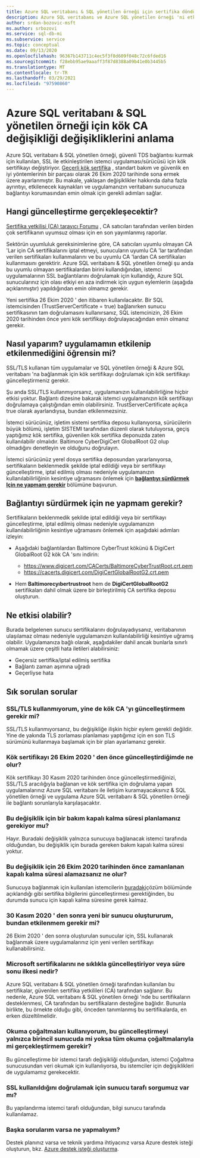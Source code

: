 ```yaml
---
title: Azure SQL veritabanı & SQL yönetilen örneği için sertifika döndürme
description: Azure SQL veritabanı ve Azure SQL yönetilen örneği 'ni etkileyecek kök sertifika değişikliklerinin yakında değişiklikler hakkında bilgi edinin
author: srdan-bozovic-msft
ms.author: srbozovi
ms.service: sql-db-mi
ms.subservice: service
ms.topic: conceptual
ms.date: 09/13/2020
ms.openlocfilehash: 96367b143711c4ec5f3f8d609f048c72c6fded16
ms.sourcegitcommit: f28ebb95ae9aaaff3f87d8388a09b41e0b3445b5
ms.translationtype: MT
ms.contentlocale: tr-TR
ms.lasthandoff: 03/29/2021
ms.locfileid: "97590860"
---
```

# <a name="understanding-the-changes-in-the-root-ca-change-for-azure-sql-database--sql-managed-instance"></a>Azure SQL veritabanı & SQL yönetilen örneği için kök CA değişikliği değişikliklerini anlama

Azure SQL veritabanı & SQL yönetilen örneği, güvenli TDS bağlantısı kurmak için kullanılan, SSL ile etkinleştirilen istemci uygulaması/sürücüsü için kök sertifikayı değiştiriyor. [Geçerli kök sertifika](https://www.digicert.com/CACerts/BaltimoreCyberTrustRoot.crt.pem) , standart bakım ve güvenlik en iyi yöntemlerinin bir parçası olarak 26 Ekim 2020 tarihinde sona ermek üzere ayarlanmıştır. Bu makale, yaklaşan değişiklikler hakkında daha fazla ayrıntıyı, etkilenecek kaynakları ve uygulamanızın veritabanı sunucunuza bağlantıyı korumasından emin olmak için gerekli adımları sağlar.

## <a name="what-update-is-going-to-happen"></a>Hangi güncelleştirme gerçekleşecektir?

[Sertifika yetkilisi (CA) tarayıcı Forumu](https://cabforum.org/) , CA satıcıları tarafından verilen birden çok sertifikanın uyumsuz olması için en son yayımlanmış raporlar.

Sektörün uyumluluk gereksinimlerine göre, CA satıcıları uyumlu olmayan CA 'Lar için CA sertifikalarını iptal etmeyi, sunucuların uyumlu CA 'lar tarafından verilen sertifikaları kullanmalarını ve bu uyumlu CA 'lardan CA sertifikaları kullanmasını gerektirir. Azure SQL veritabanı & SQL yönetilen örneği şu anda bu uyumlu olmayan sertifikalardan birini kullandığından, istemci uygulamalarının SSL bağlantılarını doğrulamak için kullandığı, Azure SQL sunucularınız için olası etkiyi en aza indirmek için uygun eylemlerin (aşağıda açıklanmıştır) yapıldığından emin olmamız gerekir.

Yeni sertifika 26 Ekim 2020 ' den itibaren kullanılacaktır. Bir SQL istemcisinden (TrustServerCertificate = true) bağlanırken sunucu sertifikasının tam doğrulamasını kullanırsanız, SQL istemcinizin, 26 Ekim 2020 tarihinden önce yeni kök sertifikayı doğrulayacağından emin olmanız gerekir.

## <a name="how-do-i-know-if-my-application-might-be-affected"></a>Nasıl yaparım? uygulamamın etkilenip etkilenmediğini öğrensin mi?

SSL/TLS kullanan tüm uygulamalar ve SQL yönetilen örneği & Azure SQL veritabanı 'na bağlanmak için kök sertifikayı doğrulamak için kök sertifikayı güncelleştirmeniz gerekir. 

Şu anda SSL/TLS kullanmıyorsanız, uygulamanızın kullanılabilirliğine hiçbir etkisi yoktur. Bağlantı dizesine bakarak istemci uygulamanızın kök sertifikayı doğrulamaya çalıştığından emin olabilirsiniz. TrustServerCertificate açıkça true olarak ayarlandıysa, bundan etkilenmezsiniz.

İstemci sürücünüz, işletim sistemi sertifika deposu kullanıyorsa, sürücülerin büyük bölümü, işletim SISTEMI tarafından düzenli olarak tutuluyorsa, geçiş yaptığımız kök sertifika, güvenilen kök sertifika deponuzda zaten kullanılabilir olmalıdır. Baltimore CyberDigiCert GlobalRoot G2 olup olmadığını denetleyin ve olduğunu doğrulayın.

İstemci sürücünüz yerel dosya sertifika deposundan yararlanıyorsa, sertifikaların beklenmedik şekilde iptal edildiği veya bir sertifikayı güncelleştirme, iptal edilmiş olması nedeniyle uygulamanızın kullanılabilirliğinin kesintiye uğramasını önlemek için [**bağlantıyı sürdürmek Için ne yapmam gerekir**](./ssl-root-certificate-expiring.md#what-do-i-need-to-do-to-maintain-connectivity) bölümüne başvurun.

## <a name="what-do-i-need-to-do-to-maintain-connectivity"></a>Bağlantıyı sürdürmek için ne yapmam gerekir?

Sertifikaların beklenmedik şekilde iptal edildiği veya bir sertifikayı güncelleştirme, iptal edilmiş olması nedeniyle uygulamanızın kullanılabilirliğinin kesintiye uğramasını önlemek için aşağıdaki adımları izleyin:

*   Aşağıdaki bağlantılardan Baltimore CyberTrust kökünü & DigiCert GlobalRoot G2 kök CA 'sını indirin:
    *   https://www.digicert.com/CACerts/BaltimoreCyberTrustRoot.crt.pem
    *   https://cacerts.digicert.com/DigiCertGlobalRootG2.crt.pem

*   Hem **Baltimorecyıbertrustroot** hem de **DigiCertGlobalRootG2** sertifikaları dahil olmak üzere bir birleştirilmiş CA sertifika deposu oluşturun.

## <a name="what-can-be-the-impact"></a>Ne etkisi olabilir?
Burada belgelenen sunucu sertifikalarını doğrulayadıysanız, veritabanının ulaşılamaz olması nedeniyle uygulamanızın kullanılabilirliği kesintiye uğramış olabilir. Uygulamanıza bağlı olarak, aşağıdakiler dahil ancak bunlarla sınırlı olmamak üzere çeşitli hata iletileri alabilirsiniz:
*   Geçersiz sertifika/iptal edilmiş sertifika
*   Bağlantı zaman aşımına uğradı
*   Geçerliyse hata

## <a name="frequently-asked-questions"></a>Sık sorulan sorular

### <a name="if-i-am-not-using-ssltls-do-i-still-need-to-update-the-root-ca"></a>SSL/TLS kullanmıyorum, yine de kök CA 'yı güncelleştirmem gerekir mi?
SSL/TLS kullanmıyorsanız, bu değişikliğe ilişkin hiçbir eylem gerekli değildir. Yine de yakında TLS zorlaması planlaması yaptığımız için en son TLS sürümünü kullanmaya başlamak için bir plan ayarlamanız gerekir.

### <a name="what-will-happen-if-i-do-not-update-the-root-certificate-before-october-26-2020"></a>Kök sertifikayı 26 Ekim 2020 ' den önce güncelleştirdiğimde ne olur?
Kök sertifikayı 30 Kasım 2020 tarihinden önce güncelleştirmediğinizi, SSL/TLS aracılığıyla bağlanan ve kök sertifika için doğrulama yapan uygulamalarınız Azure SQL veritabanı ile iletişim kuramayacaksınız & SQL yönetilen örneği ve uygulama Azure SQL veritabanı & SQL yönetilen örneği ile bağlantı sorunlarıyla karşılaşacaktır.

### <a name="do-i-need-to-plan-a-maintenance-downtime-for-this-changebr"></a>Bu değişiklik için bir bakım kapalı kalma süresi planlamanız gerekiyor mu?<BR>
Hayır. Buradaki değişiklik yalnızca sunucuya bağlanacak istemci tarafında olduğundan, bu değişiklik için burada gereken bakım kapalı kalma süresi yoktur.

### <a name="what-if-i-cannot-get-a-scheduled-downtime-for-this-change-before-october-26-2020"></a>Bu değişiklik için 26 Ekim 2020 tarihinden önce zamanlanan kapalı kalma süresi alamazsanız ne olur?
Sunucuya bağlanmak için kullanılan istemcilerin [buradaki](./ssl-root-certificate-expiring.md#what-do-i-need-to-do-to-maintain-connectivity)çözüm bölümünde açıklandığı gibi sertifika bilgilerini güncelleştirmesi gerektiğinden, bu durumda sunucu için kapalı kalma süresine gerek kalmaz.

### <a name="if-i-create-a-new-server-after-november-30-2020-will-i-be-impacted"></a>30 Kasım 2020 ' den sonra yeni bir sunucu oluştururum, bundan etkilenmem gerekir mi?
26 Ekim 2020 ' den sonra oluşturulan sunucular için, SSL kullanarak bağlanmak üzere uygulamalarınız için yeni verilen sertifikayı kullanabilirsiniz.

### <a name="how-often-does-microsoft-update-their-certificates-or-what-is-the-expiry-policy"></a>Microsoft sertifikalarını ne sıklıkla güncelleştiriyor veya süre sonu ilkesi nedir?
Azure SQL veritabanı & SQL yönetilen örneği tarafından kullanılan bu sertifikalar, güvenilen sertifika yetkilileri (CA) tarafından sağlanır. Bu nedenle, Azure SQL veritabanı & SQL yönetilen örneği 'nde bu sertifikaların desteklenmesi, CA tarafından bu sertifikaların desteğine bağlıdır. Bununla birlikte, bu örnekte olduğu gibi, önceden tanımlanmış bu sertifikalarda, en erken düzeltilmelidir.

### <a name="if-i-am-using-read-replicas-do-i-need-to-perform-this-update-only-on-primary-server-or-all-the-read-replicas"></a>Okuma çoğaltmaları kullanıyorum, bu güncelleştirmeyi yalnızca birincil sunucuda mi yoksa tüm okuma çoğaltmalarıyla mi gerçekleştirmem gerekir?
Bu güncelleştirme bir istemci tarafı değişikliği olduğundan, istemci Çoğaltma sunucusundan veri okumak için kullanılıyorsa, bu istemciler için değişiklikleri de uygulamamız gerekecektir. 

### <a name="do-we-have-server-side-query-to-verify-if-ssl-is-being-used"></a>SSL kullanıldığını doğrulamak için sunucu tarafı sorgumuz var mı?
Bu yapılandırma istemci tarafı olduğundan, bilgi sunucu tarafında kullanılamaz.

### <a name="what-if-i-have-further-questions"></a>Başka sorularım varsa ne yapmalıyım?
Destek planınız varsa ve teknik yardıma ihtiyacınız varsa Azure destek isteği oluşturun, bkz. [Azure destek isteği oluşturma](../../azure-portal/supportability/how-to-create-azure-support-request.md).